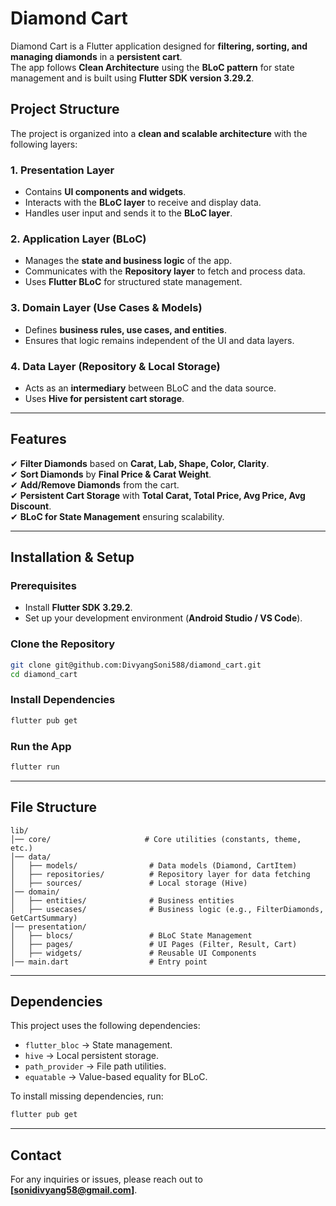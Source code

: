 # **Diamond Cart**

Diamond Cart is a Flutter application designed for **filtering, sorting, and managing diamonds** in
a **persistent cart**.  
The app follows **Clean Architecture** using the **BLoC pattern** for state management and is built
using **Flutter SDK version 3.29.2**.

## **Project Structure**

The project is organized into a **clean and scalable architecture** with the following layers:

### **1. Presentation Layer**

- Contains **UI components and widgets**.
- Interacts with the **BLoC layer** to receive and display data.
- Handles user input and sends it to the **BLoC layer**.

### **2. Application Layer (BLoC)**

- Manages the **state and business logic** of the app.
- Communicates with the **Repository layer** to fetch and process data.
- Uses **Flutter BLoC** for structured state management.

### **3. Domain Layer (Use Cases & Models)**

- Defines **business rules, use cases, and entities**.
- Ensures that logic remains independent of the UI and data layers.

### **4. Data Layer (Repository & Local Storage)**

- Acts as an **intermediary** between BLoC and the data source.
- Uses **Hive for persistent cart storage**.

---

## **Features**

✔ **Filter Diamonds** based on **Carat, Lab, Shape, Color, Clarity**.  
✔ **Sort Diamonds** by **Final Price & Carat Weight**.  
✔ **Add/Remove Diamonds** from the cart.  
✔ **Persistent Cart Storage** with **Total Carat, Total Price, Avg Price, Avg Discount**.  
✔ **BLoC for State Management** ensuring scalability.

---

## **Installation & Setup**

### **Prerequisites**

- Install **Flutter SDK 3.29.2**.
- Set up your development environment (**Android Studio / VS Code**).

### **Clone the Repository**

```sh
git clone git@github.com:DivyangSoni588/diamond_cart.git
cd diamond_cart
```

### **Install Dependencies**

```sh
flutter pub get
```

### **Run the App**

```sh
flutter run
```

---

## **File Structure**

```
lib/
│── core/                     # Core utilities (constants, theme, etc.)
│── data/
│   ├── models/                # Data models (Diamond, CartItem)
│   ├── repositories/          # Repository layer for data fetching
│   ├── sources/               # Local storage (Hive)
│── domain/
│   ├── entities/              # Business entities
│   ├── usecases/              # Business logic (e.g., FilterDiamonds, GetCartSummary)
│── presentation/
│   ├── blocs/                 # BLoC State Management
│   ├── pages/                 # UI Pages (Filter, Result, Cart)
│   ├── widgets/               # Reusable UI Components
│── main.dart                  # Entry point
```

---

## **Dependencies**

This project uses the following dependencies:

- `flutter_bloc` → State management.
- `hive` → Local persistent storage.
- `path_provider` → File path utilities.
- `equatable` → Value-based equality for BLoC.

To install missing dependencies, run:

```sh
flutter pub get
```

---

## **Contact**

For any inquiries or issues, please reach out to **[sonidivyang58@gmail.com]**.

